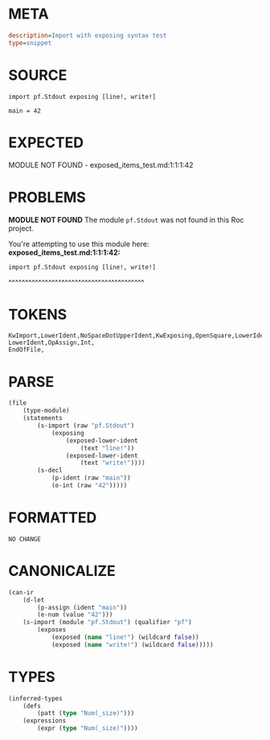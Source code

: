 # META
~~~ini
description=Import with exposing syntax test
type=snippet
~~~
# SOURCE
~~~roc
import pf.Stdout exposing [line!, write!]

main = 42
~~~
# EXPECTED
MODULE NOT FOUND - exposed_items_test.md:1:1:1:42
# PROBLEMS
**MODULE NOT FOUND**
The module `pf.Stdout` was not found in this Roc project.

You're attempting to use this module here:
**exposed_items_test.md:1:1:1:42:**
```roc
import pf.Stdout exposing [line!, write!]
```
^^^^^^^^^^^^^^^^^^^^^^^^^^^^^^^^^^^^^^^^^


# TOKENS
~~~zig
KwImport,LowerIdent,NoSpaceDotUpperIdent,KwExposing,OpenSquare,LowerIdent,Comma,LowerIdent,CloseSquare,
LowerIdent,OpAssign,Int,
EndOfFile,
~~~
# PARSE
~~~clojure
(file
	(type-module)
	(statements
		(s-import (raw "pf.Stdout")
			(exposing
				(exposed-lower-ident
					(text "line!"))
				(exposed-lower-ident
					(text "write!"))))
		(s-decl
			(p-ident (raw "main"))
			(e-int (raw "42")))))
~~~
# FORMATTED
~~~roc
NO CHANGE
~~~
# CANONICALIZE
~~~clojure
(can-ir
	(d-let
		(p-assign (ident "main"))
		(e-num (value "42")))
	(s-import (module "pf.Stdout") (qualifier "pf")
		(exposes
			(exposed (name "line!") (wildcard false))
			(exposed (name "write!") (wildcard false)))))
~~~
# TYPES
~~~clojure
(inferred-types
	(defs
		(patt (type "Num(_size)")))
	(expressions
		(expr (type "Num(_size)"))))
~~~
